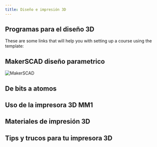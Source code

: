 ```yaml
---
title: Diseño e impresión 3D
---
```


## Programas para el diseño 3D

These are some links that will help you with setting up a course using the template:

## MakerSCAD diseño parametrico
![MakerSCAD](http://galeria.makermex.com/fotos/_data/i/upload/2017/05/19/20170519144456-2fae28c8-me.jpg)
## De bits a atomos

## Uso de la impresora 3D MM1

## Materiales de impresión 3D

## Tips y trucos para tu impresora 3D
